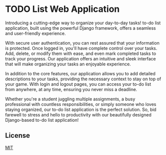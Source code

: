 
# TODO List Web Application

Introducing a cutting-edge way to organize your day-to-day tasks! to-do list application, built using the powerful Django framework, offers a seamless and user-friendly experience.

With secure user authentication, you can rest assured that your information is protected. Once logged in, you'll have complete control over your tasks. Add, delete, or modify them with ease, and even mark completed tasks to track your progress. Our application offers an intuitive and sleek interface that will make organizing your tasks an enjoyable experience.

In addition to the core features, our application allows you to add detailed descriptions to your tasks, providing the necessary context to stay on top of your game. With login and logout pages, you can access your to-do list from anywhere, at any time, ensuring you never miss a deadline.

Whether you're a student juggling multiple assignments, a busy professional with countless responsibilities, or simply someone who loves staying organized, our to-do list application is the perfect solution. So, bid farewell to stress and hello to productivity with our beautifully designed Django-based to-do list application!



## License

[MIT](https://choosealicense.com/licenses/mit/)

